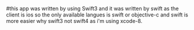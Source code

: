 #this app was written by using Swift3 and it was written by swift as the client is ios so the only available langues is swift or objective-c and swift is more easier why swift3 not swift4 as i'm using xcode-8.
